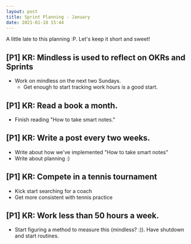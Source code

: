```yaml
---
layout: post
title: Sprint Planning - January
date: 2021-01-18 15:44
---
```


A little late to this planning :P. Let's keep it short and sweet!

## [P1] KR: Mindless is used to reflect on OKRs and Sprints
* Work on mindless on the next two Sundays.
  * Get enough to start tracking work hours is a good start.

## [P1] KR: Read a book a month.
* Finish reading "How to take smart notes." 

## [P1] KR: Write a post every two weeks.
* Write about how we've implemented "How to take smart notes"
* Write about planning :)

## [P1] KR: Compete in a tennis tournament
* Kick start searching for a coach
* Get more consistent with tennis practice 

## [P1] KR: Work less than 50 hours a week.
* Start figuring a method to measure this (mindless? :)). Have shutdown and start routines.
